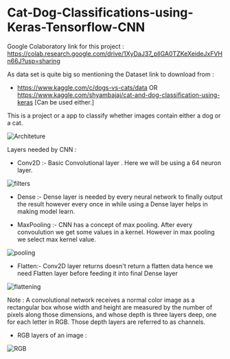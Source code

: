 # Cat-Dog-Classifications-using-Keras-Tensorflow-CNN
Google Colaboratory link for this project : https://colab.research.google.com/drive/1XyDaJ37_pllGA0TZKeXeideJxFVHn66J?usp=sharing

As data set is quite big so mentioning the Dataset link to download from :
 - https://www.kaggle.com/c/dogs-vs-cats/data OR https://www.kaggle.com/shyambajaj/cat-and-dog-classification-using-keras  [Can be used either.]

This is a project or a app to classify whether images contain either a dog or a cat.

![Architeture](https://user-images.githubusercontent.com/61824566/86999298-e6a22b00-c1cf-11ea-8cfd-257793e1f890.PNG)


Layers needed by CNN : 

* Conv2D :- Basic Convolutional layer . Here we will be using a 64 neuron layer.

![filters](https://user-images.githubusercontent.com/61824566/86999309-eefa6600-c1cf-11ea-86ab-d5610193ce23.PNG)

* Dense :- Dense layer is needed by every neural network to finally output the result however every once in while using a Dense layer helps in making model learn.

* MaxPooling :- CNN has a concept of max pooling. After every convoulution we get some values in a kernel. However in max pooling we select max kernel value.

![pooling](https://user-images.githubusercontent.com/61824566/86999323-f3bf1a00-c1cf-11ea-8cd5-35c15fbd2840.PNG)

* Flatten:- Conv2D layer returns doesn't return a flatten data hence we need Flatten layer before feeding it into final Dense layer

![flattening](https://user-images.githubusercontent.com/61824566/86999318-f15cc000-c1cf-11ea-9b6f-51872415433d.PNG)


Note :
A convolutional network receives a normal color image as a rectangular box whose width and height are measured by the number of pixels along those dimensions, and whose depth is three layers deep, one for each letter in RGB. Those depth layers are referred to as channels.

 - RGB layers of an image :
 
 ![RGB](https://user-images.githubusercontent.com/61824566/86999330-f6217400-c1cf-11ea-89ec-d24967ff20c2.PNG)
